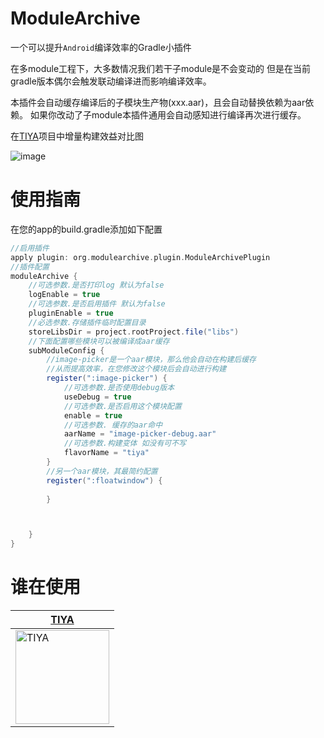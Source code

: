 # ModuleArchive

一个可以提升`Android`编译效率的Gradle小插件

在多module工程下，大多数情况我们若干子module是不会变动的
但是在当前gradle版本偶尔会触发联动编译进而影响编译效率。

本插件会自动缓存编译后的子模块生产物(xxx.aar)，且会自动替换依赖为aar依赖。
如果你改动了子module本插件通用会自动感知进行编译再次进行缓存。

在[TIYA](https://play.google.com/store/apps/details?id=com.huanliao.tiya&hl=en_US&gl=US)项目中增量构建效益对比图

![image](https://user-images.githubusercontent.com/22413240/147884048-9ef0582f-1e1e-4180-bfb6-a8d773a20a8b.png)


# 使用指南
在您的app的build.gradle添加如下配置
```groovy
//启用插件
apply plugin: org.modulearchive.plugin.ModuleArchivePlugin
//插件配置
moduleArchive {
    //可选参数.是否打印log 默认为false
    logEnable = true
    //可选参数.是否启用插件 默认为false
    pluginEnable = true
    //必选参数.存储插件临时配置目录
    storeLibsDir = project.rootProject.file("libs")
    //下面配置哪些模块可以被编译成aar缓存
    subModuleConfig {
        //image-picker是一个aar模块，那么他会自动在构建后缓存
        //从而提高效率，在您修改这个模块后会自动进行构建
        register(":image-picker") {
            //可选参数.是否使用debug版本
            useDebug = true
            //可选参数.是否启用这个模块配置 
            enable = true
            //可选参数. 缓存的aar命中
            aarName = "image-picker-debug.aar"
            //可选参数.构建变体 如没有可不写
            flavorName = "tiya"
        }
        //另一个aar模块，其最简约配置
        register(":floatwindow") {
      
        }



    }
}
```

# 谁在使用

| [TIYA](https://play.google.com/store/apps/details?id=com.huanliao.tiya&hl=en_US&gl=US)        | 
| --------   | 
|[<img src="https://play-lh.googleusercontent.com/RwuBOgoBX1OmmR5W14AyBDp9pNgnh1eJD2UmJzhVSZOpZYG1xI_y1aihbE4aP3dURwc=s360-rw" alt="TIYA" width="150"/> ](https://play.google.com/store/apps/details?id=com.huanliao.tiya&hl=en_US&gl=US)       |



